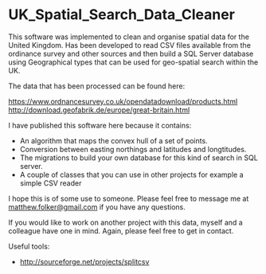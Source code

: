 # UK_Spatial_Search_Data_Cleaner

This software was implemented to clean and organise spatial data for the United Kingdom. Has been developed to read CSV files available from the ordinance survey and other sources and then build a SQL Server database using Geographical types that can be used for geo-spatial search within the UK.

The data that has been processed can be found here: 

https://www.ordnancesurvey.co.uk/opendatadownload/products.html
http://download.geofabrik.de/europe/great-britain.html

I have published this software here because it contains:

- An algorithm that maps the convex hull of a set of points. 
- Conversion between easting northings and latitudes and longtitudes. 
- The migrations to build your own database for this kind of search in SQL server. 
- A couple of classes that you can use in other projects for example a simple CSV reader

I hope this is of some use to someone. Please feel free to message me at matthew.folker@gmail.com if you have any questions. 

If you would like to work on another project with this data, myself and a colleague have one in mind. Again, please feel free to get in contact. 

Useful tools:
- http://sourceforge.net/projects/splitcsv
